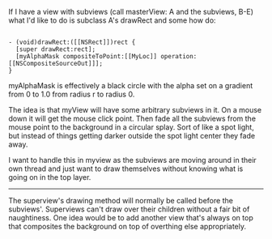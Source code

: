 If I have a view with subviews (call masterView: A and the subviews, B-E) what I'd like to do is subclass A's drawRect and some how do:

<code>
- (void)drawRect:([[NSRect]])rect {
  [super drawRect:rect];
  [myAlphaMask compositeToPoint:[[MyLoc]] operation:[[NSCompositeSourceOut]]];
}
</code>

myAlphaMask is effectively a black circle with the alpha set on a gradient from 0 to 1.0 from radius r to radius 0. 

The idea is that myView will have some arbitrary subviews in it. On a mouse down it will get the mouse click point. Then fade all the subviews from the mouse point to the background in a circular splay. Sort of like a spot light, but instead of things getting darker outside the spot light center they fade away.

I want to handle this in myview as the subviews are moving around in their own thread and just want to draw themselves without knowing what is going on in the top layer.

----

The superview's drawing method will normally be called before the subviews'. Superviews can't draw over their children without a fair bit of naughtiness. One idea would be to add another view that's always on top that composites the background on top of overthing else appropriately.